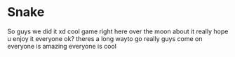 # Snake

So guys we did it xd
cool game right here
over the moon about it
really hope u enjoy it
everyone ok?
theres a long wayto go
really guys come on
everyone is amazing
everyone is cool
